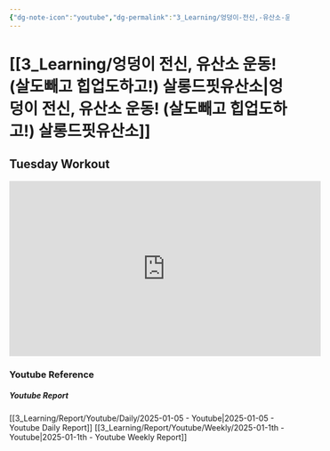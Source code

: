 ```yaml
---
{"dg-note-icon":"youtube","dg-permalink":"3_Learning/엉덩이-전신,-유산소-운동!-(살도빼고-힙업도하고!)-살롱드핏유산소","created-date":"2025-01-05 1:22:17 pm","date":"2025-01-05","type":"youtube","tags":["youtube","workout"],"aliases":null,"youtuber":"제이제이","channelName":"제이제이살롱드핏","link":"https://www.youtube.com/watch?v=6OMHz8H-RF4","img":"https://img.youtube.com/vi/6OMHz8H-RF4/0.jpg","dg-publish":true,"permalink":"/3_Learning/엉덩이-전신,-유산소-운동!-(살도빼고-힙업도하고!)-살롱드핏유산소/","dgPassFrontmatter":true,"noteIcon":"youtube"}
---
```


# [[3_Learning/엉덩이 전신, 유산소 운동! (살도빼고 힙업도하고!) 살롱드핏유산소\|엉덩이 전신, 유산소 운동! (살도빼고 힙업도하고!) 살롱드핏유산소]]
## Tuesday Workout


<div class="container-root"><span></span></div><div><div class="container-root"><iframe width="560" height="315" src="https://www.youtube.com/embed/6OMHz8H-RF4" title="YouTube video player" frameborder="0" allow="accelerometer; autoplay; clipboard-write; encrypted-media; gyroscope; picture-in-picture; web-share" allowfullscreen=""></iframe></div></div>















### Youtube Reference
##### Youtube Report
[[3_Learning/Report/Youtube/Daily/2025-01-05 - Youtube\|2025-01-05 - Youtube Daily Report]]
[[3_Learning/Report/Youtube/Weekly/2025-01-1th - Youtube\|2025-01-1th - Youtube Weekly Report]]




